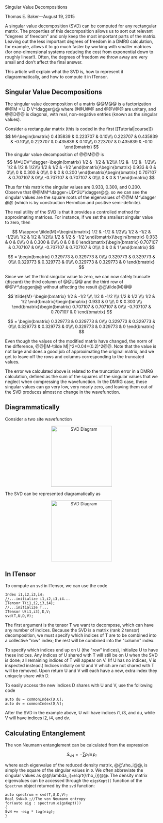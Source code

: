 <span class='article_title'>Singular Value Decompositions</span>

<span class='article_sig'>Thomas E. Baker&mdash;August 19, 2015</span>

A singular value decomposition (SVD) can be computed for any rectangular matrix.  The properties of this decomposition allows us to sort out relevant "degrees of freedom" and only keep the most important parts of the matrix.  Leaving out the less important degrees of freedom in a DMRG calculation, for example, allows it to go much faster by working with smaller matrices (for one-dimensional systems reducing the cost from exponential down to roughly linear!).  Often, the degrees of freedom we throw away are very small and don't affect the final answer.

This article will explain what the SVD is, how to represent it diagrammatically, and how to compute it in ITensor.

## Singular Value Decompositions

The singular value decomposition of a matrix @@M@@ is a factorization @@M = U D V^\dagger@@ where
@@U@@ and @@V@@ are unitary, and @@D@@ is diagonal, with real, non-negative entries (known as the singular values).

Consider a rectangular matrix (this is coded in the first [[Tutorial|course]])
$$
M=\begin{bmatrix}
0.435839 & 0.223707 & 0.10\\\\
0.223707 & 0.435839 & -0.10\\\\
0.223707 & 0.435839 & 0.10\\\\
0.223707 & 0.435839 & -0.10
\end{bmatrix}
$$
The singular value decomposition of @@M@@ is 
$$
M=UDV^\dagger=\begin{bmatrix}
1/2 & -1/2 & 1/2\\\\
1/2 & -1/2 & -1/2\\\\
1/2 & 1/2 & 1/2\\\\
1/2 & 1/2 & -1/2
\end{bmatrix}\begin{bmatrix}
0.933 & 0 & 0\\\\
0 & 0.300 & 0\\\\
0 & 0 & 0.200
\end{bmatrix}\begin{bmatrix}
0.707107 & 0.707107 & 0\\\\
-0.707107 & 0.707107 & 0\\\\
0 & 0 & 1
\end{bmatrix}
$$

Thus for this matrix the singular values are 0.933, 0.300, and 0.200. Observe that @@MM^\dagger=UD^2U^\dagger@@, so we can see the singular values are the square roots of the eigenvalues of @@M M^\dagger @@ (which is by construction Hermitian and positive semi-definite).

The real utility of the SVD is that it provides a controlled method for approximating matrices.
For instance, if we set the smallest singular value to zero, then 

$$
M\approx \tilde{M}=\begin{bmatrix}
1/2 & -1/2 & 1/2\\\\
1/2 & -1/2 & -1/2\\\\
1/2 & 1/2 & 1/2\\\\
1/2 & 1/2 & -1/2
\end{bmatrix}\begin{bmatrix}
0.933 & 0 & 0\\\\
0 & 0.300 & 0\\\\
0 & 0 & 0
\end{bmatrix}\begin{bmatrix}
0.707107 & 0.707107 & 0\\\\
-0.707107 & 0.707107 & 0\\\\
0 & 0 & 1
\end{bmatrix}
$$

$$
= \begin{bmatrix}
0.329773 & 0.329773 & 0\\\\
0.329773 & 0.329773 & 0\\\\
0.329773 & 0.329773 & 0\\\\
0.329773 & 0.329773 & 0
\end{bmatrix}
$$

Since we set the third singular value to zero, we can now safely truncate (discard) the third 
column of @@U@@ and the third row of @@V^\dagger@@ without affecting the result @@\tilde{M}@@

$$
\tilde{M}=\begin{bmatrix}
1/2 & -1/2 \\\\
1/2 & -1/2 \\\\
1/2 & 1/2  \\\\
1/2 & 1/2  
\end{bmatrix}\begin{bmatrix}
0.933 & 0 \\\\
0 & 0.300 \\\\
\end{bmatrix}\begin{bmatrix}
0.707107 & 0.707107 & 0\\\\
-0.707107 & 0.707107 & 0
\end{bmatrix}
$$

$$
= \begin{bmatrix}
0.329773 & 0.329773 & 0\\\\
0.329773 & 0.329773 & 0\\\\
0.329773 & 0.329773 & 0\\\\
0.329773 & 0.329773 & 0
\end{bmatrix}
$$

Even though the values of the modified matrix have changed, the norm of the difference, @@||M-\tilde M||^2=0.04=(0.2)^2@@.  Note that the value is not large and does a good job of approximating the original matrix, and we get to leave off the rows and columns corresponding to the truncated values. 

The error we calculated above is related to the truncation error in a DMRG calculation, defined as the sum of the squares of the singular values that we neglect when compressing the wavefunction. In the DMRG case, these singular values can go very low, very nearly zero, and leaving them out of the SVD produces almost no change in the wavefunction.

## Diagrammatically

Consider a two site wavefunction

<p align="center"><img src="docs/VERSION/tutorials/SVD/singlet.png" alt="SVD Diagram" style="height: 200px;"/></p>

The SVD can be represented diagramatically as

<p align="center"><img src="docs/VERSION/tutorials/SVD/SVD.png" alt="SVD Diagram" style="height: 200px;"/></p>

## In ITensor

To compute an `svd` in ITensor, we can use the code

    Index i1,i2,i3,i4;
    //...initialize i1,i2,i3,i4...
    ITensor T(i1,i2,i3,i4);
    //...initialize T...
    ITensor U(i1,i3),D,V;
    svd(T,U,D,V);

The first argument is the tensor T we want to decompose, which can have any number of indices.
Because the SVD is a matrix (rank 2 tensor) decomposition, we must specify which indices of T 
are to be combined into a collective "row" index; the rest will be combined
into the "column" index.

To specify which indices end up on U (the "row" indices), initialize U to have these indices.
Any indices of U shared with T will still be on U when the SVD is done; all remaining indices of T
will appear on V. (If U has no indices, V is inspected instead.) Indices initially
on U and V which are not shared with T will be removed. Upon return U and V will each 
have a new, extra index they uniquely share with D.

To easily access the new indices D shares with U and V, use the following code

    auto du = commonIndex(D,U);
    auto dv = commonIndex(D,V);

After the SVD in the example above, U will have indices i1, i3, and du, while V will
have indices i2, i4, and dv.

## Calculating Entanglement

The von Neumann entanglement can be calculated from the expression

$$
S_\mathrm{vN}=-\sum p_i \ln{p_i}
$$

where each eigenvalue of the reduced density matrix, @@\rho_i@@, is simply the square of the singular values in `D`.  We often abbreviate the singular values as @@\lambda_i(=\sqrt{\rho_i})@@.  The density matrix eigenvalues can be accessed through the `eigsKept()` function 
of the `Spectrum` object returned by the `svd` function:


    auto spectrum = svd(T,U,D,V);
    Real SvN=0.;//The von Neumann entropy
    for(auto eig : spectrum.eigsKept())
    {
    SvN += -eig * log(eig);
    } 


